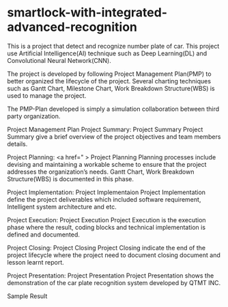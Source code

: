 # smartlock-with-integrated-advanced-recognition
This is a project that detect and recognize number plate of car. This project use Artificial Intelligence(AI) technique such as Deep Learning(DL) and Convolutional Neural Network(CNN).

The project is developed by following Project Management Plan(PMP) to better organized the lifecycle of the project. Several charting techniques such as Gantt Chart, Milestone Chart, Work Breakdown Structure(WBS) is used to manage the project.

The PMP-Plan developed is simply a simulation collaboration between third party organization.

Project Management Plan
Project Summary: Project Summary
Project Summary give a brief overview of the project objectives and team members details.

Project Planning: <a href=" > Project Planning </s> 
Planning processes include devising and maintaining a workable scheme to ensure that the project addresses the organization’s needs. Gantt Chart, Work Breakdown Structure(WBS) is documented in this phase.

Project Implementation: Project Implementaion
Project Implementation define the project deliverables which included software requirement, Intelligent system architecture and etc.

Project Execution: Project Execution
Project Execution is the execution phase where the result, coding blocks and technical implementation is defined and documented.

Project Closing: Project Closing
Project Closing indicate the end of the project lifecycle where the project need to document closing document and lesson learnt report.

Project Presentation: Project Presentation
Project Presentation shows the demonstration of the car plate recognition system developed by QTMT INC.

Sample Result
